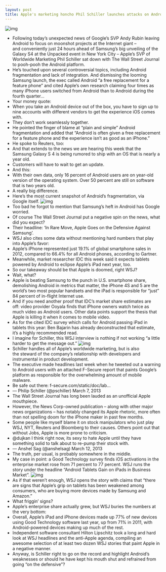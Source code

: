 ```yaml
---
layout: post
title: Apple's marketing honcho Phil Schiller launches attacks on Android on eve of Galaxy S4 launch
---
```

![img](http://media.idownloadblog.com/wp-content/uploads/2012/10/Phil-Schiller-iPad-mini-event-001.jpg)
* Following today’s unexpected news of Google’s SVP Andy Rubin leaving Android to focus on moonshot projects at the Internet giant – and conveniently just 24 hours ahead of Samsung’s big unveiling of the Galaxy S4 at the Unpacked event in New York City – Apple’s SVP of Worldwide Marketing Phil Schiller sat down with The Wall Street Journal to pooh-pooh the Android platform.
* He’s touched upon several controversial topics, including Android fragmentation and lack of integration. And dismissing the looming Samsung launch, the exec called Android “a free replacement for a feature phone” and cited Apple’s own research claiming four times as many iPhone users switched from Android than to Android during the fourth quarter…
* Your money quote:
* When you take an Android device out of the box, you have to sign up to nine accounts with different vendors to get the experience iOS comes with.
* They don’t work seamlessly together.
* He pointed the finger of blame at “plain and simple” Android fragmentation and added that “Android is often given a free replacement for a feature phone and the experience isn’t as good as an iPhone.”
* He spoke to Reuters, too:
* And that extends to the news we are hearing this week that the Samsung Galaxy S 4 is being rumored to ship with an OS that is nearly a year old.
* Customers will have to wait to get an update.
* And this:
* With their own data, only 16 percent of Android users are on year-old version of the operating system. Over 50 percent are still on software that is two years old.
* A really big difference.
* Here’s the most current snapshot of Android’s fragmentation, via Google itself.
![img](http://media.idownloadblog.com/wp-content/uploads/2013/03/Android-fragmentation-20130313.png)
* Too bad he forgot to mention that Samsung’s heft in Android has Google worried.
* Of course The Wall Street Journal put a negative spin on the news, what did you expect?
* Their headline: ‘In Rare Move, Apple Goes on the Defensive Against Samsung’.
* WSJ also cites some data without mentioning hard numbers that play into Apple’s favor:
* Apple’s iPhone represented just 19.1% of global smartphone sales in 2012, compared to 66.4% for all Android phones, according to Gartner.
* Meanwhile, market researcher IDC this week said it expects tablets powered by Android to eclipse Apple’s iPad next year, too.
* So our takeaway should be that Apple is doomed, right WSJ?
* Wait, what?
* Apple is beating Samsung to the punch in U.S. smartphone share, demolishing Android in metrics that matter, the iPhone 4S and 5 are the world’s two most popular handsets and the iPad is responsible for “just” 84 percent of in-flight Internet use.
* And if you need another proof that IDC’s market share estimates are off: video provider Ooyala finds that iPhone owners watch twice as much video as Android users. Other data points support the thesis that Apple is killing it when it comes to mobile video.
* As for the cited IDC survey which calls for Android passing iPad in tablets this year: Ben Bajarin has already deconstructed that estimate, it’s a highly recommended read.
* I imagine for Schiller, this WSJ interview is nothing if not working “a little harder to get the message out.”
![img](http://media.idownloadblog.com/wp-content/uploads/2013/03/Anti-Apple-headlines-001.jpg)
* Schiller handles all of Apple’s worldwide marketing, but is also the steward of the company’s relationship with developers and instrumental in product development.
* The executive made headlines last week when he tweeted out a warning to Android users with an attached F-Secure report that paints Google’s platform as responsible for the overwhelming amount of mobile malware.
* Be safe out there: f-secure.com/static/doc/lab…
* — Philip Schiller (@pschiller) March 7, 2013
* The Wall Street Journal has long been lauded as an unofficial Apple mouthpiece.
* However, the News Corp-owned publication – along with other major news organizations – has notably changed its Apple rhetoric, more often than not spelling doom for the iPhone maker in past few months.
* Some people like myself blame it on stock manipulators who just play WSJ, NYT, Reuters and Bloomberg to their causes. Others point out that without Jobs, Apple is more prone to criticism.
* @dujkan I think right now, its sexy to hate Apple until they have something solid to talk about to re-pump their stock with.
* — Anshel Sag (@anshelsag) March 12, 2013
* The truth, per usual, is probably somewhere in the middle.
* My case in point: a Good Technology survey finds iOS activations in the enterprise market rose from 71 percent to 77 percent. WSJ runs the story under the headline “Android Tablets Gain on iPads in Business Market”.
![img](http://media.idownloadblog.com/wp-content/uploads/2012/09/iPhone-5-Schiller.jpg)
* As if that weren’t enough, WSJ opens the story with claims that “there are signs that Apple’s grip on tablets has been weakened among consumers, who are buying more devices made by Samsung and Amazon.”
* What friggin’ signs?
* Apple’s enterprise share actually grew, but WSJ buries the numbers at the very bottom:
* Overall, Apple’s iPad and iPhone devices made up 77% of new devices using Good Technology software last year, up from 71% in 2011, with Android-powered devices making up much of the rest.
* Independent software consultant Hilton Lipschitz took a long and hard look at WSJ headlines and the anti-Apple agenda, compiling an awesome selection of at least two dozen WSJ stories that paint Apple in a negative manner.
* Anyway, is Schiller right to go on the record and highlight Android’s weaknesses or should he have kept his mouth shut and refrained from going “on the defensive”?


